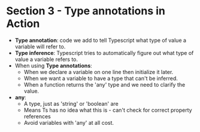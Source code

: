 # Section 3 - Type annotations in Action
- __Type annotation__: code we add to tell Typescript what type of value a variable will refer to.
- __Type inference__: Typescript tries to automatically figure out what type of value a variable refers to.
- When using __Type annotations__:
  + When we declare a variable on one line then initialize it later.
  + When we want a variable to have a type that can't be inferred.
  + When a function returns the 'any' type and we need to clarify the value.
- __any__:
  + A type, just as 'string' or 'boolean' are
  + Means Ts has no idea what this is - can't check for correct property references
  + Avoid variables with 'any' at all cost.
